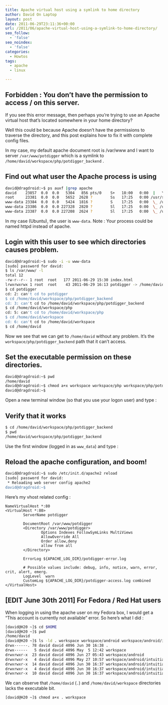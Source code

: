 ```yaml
---
title: Apache virtual host using a symlink to home directory
author: David On Laptop
layout: post
date: 2011-06-29T23:11:36+00:00
url: /2011/06/apache-virtual-host-using-a-symlink-to-home-directory/
seo_follow:
  - 'false'
seo_noindex:
  - 'false'
categories:
  - Howtos
tags:
  - apache
  - linux

---
```

## Forbidden : You don&#8217;t have the permission to access / on this server.

If you see this error message, then perhaps you&#8217;re trying to use an Apache virtual host that&#8217;s located somewhere in your home directory?

Well this could be because Apache doesn&#8217;t have the permissions to traverse the directory, and this post explains how to fix it with complete config files.

In my case, my default apache document root is /var/www and I want to server `/var/www/potdigger` which is a symlink to `/home/david/workspace/php/potdigger_backend` .

## Find out what user the Apache process is using
```bash
david@dragdroid:~$ ps auxf |grep apache
david    23857  0.0  0.0   5304   856 pts/0    S+   18:00   0:00  |   \_ grep --color=auto apache
root     23381  0.0  0.0   5652  2628 ?        Ss   17:25   0:00 /usr/sbin/apache2 -k start
www-data 23384  0.0  0.0   5424  1816 ?        S    17:25   0:00  \_ /usr/sbin/apache2 -k start
www-data 23386  0.0  0.0 227328  2820 ?        Sl   17:25   0:00  \_ /usr/sbin/apache2 -k start
www-data 23387  0.0  0.0 227208  2624 ?        Sl   17:25   0:00  \_ /usr/sbin/apache2 -k start
```

In my case (Ubuntu), the user is `www-data`. Note : Your process could be named httpd instead of apache.

## Login with this user to see which directories causes problem.
```bash
david@dragdroid:~$ sudo -i -u www-data
[sudo] password for david: 
$ ls /var/www/ -l
total 12
-rw-r--r-- 1 root  root   177 2011-06-29 15:30 index.html
lrwxrwxrwx 1 root  root    43 2011-06-29 16:13 potdigger -> /home/david/workspace/php/potdigger_backend
$ cd potdigger
cd: 2: can't cd to potdigger
$ cd /home/david/workspace/php/potdigger_backend
cd: 3: can't cd to /home/david/workspace/php/potdigger_backend
$ cd /home/david/workspace/php
cd: 5: can't cd to /home/david/workspace/php
$ cd /home/david/workspace    
cd: 6: can't cd to /home/david/workspace
$ cd /home/david 
```
Now we see that we can get to `/home/david` without any problem. It&#8217;s the `workspace/php/potdigger_backend` path that it can&#8217;t access.

## Set the executable permission on these directories.
```bash
david@dragdroid:~$ pwd
/home/david
david@dragdroid:~$ chmod a+x workspace workspace/php workspace/php/potdigger_backend
david@dragdroid:~$
```

Open a new terminal window (so that you use your logon user) and type :


## Verify that it works
```bash
$ cd /home/david/workspace/php/potdigger_backend
$ pwd
/home/david/workspace/php/potdigger_backend
```

Use the first window (logged in as `www_data`) and type :



## Reload the apache configuration, and boom!
```bash
david@dragdroid:~$ sudo /etc/init.d/apache2 reload
[sudo] password for david: 
 * Reloading web server config apache2                                                                                                                                                                                                       apache2: Could not reliably determine the server's fully qualified domain name, using 127.0.1.1 for ServerName                                                                                                                                                                                                        [ OK ]
david@dragdroid:~$
```


Here&#8217;s my vhost related config :
```
NameVirtualHost *:80
<VirtualHost *:80>
        ServerName potdigger

        DocumentRoot /var/www/potdigger
        <Directory /var/www/potdigger>
                Options Indexes FollowSymLinks MultiViews
                AllowOverride All
                Order allow,deny
                allow from all
        </Directory>

        ErrorLog ${APACHE_LOG_DIR}/potdigger-error.log

        # Possible values include: debug, info, notice, warn, error, crit, alert, emerg.
        LogLevel  warn
        CustomLog ${APACHE_LOG_DIR}/potdigger-access.log combined
</VirtualHost>
```


## [EDIT June 30th 2011] For Fedora / Red Hat users
When logging in using the apache user on my Fedora box, I would get a &#8220;This account is currently not available&#8221; error. So here&#8217;s what I did :

```bash
[david@H20 ~]$ cd $HOME
[david@H20 ~]$ pwd
/home/david
[david@H20 ~]$ ls -ld . workspace workspace/android workspace/android/intuitia workspace/android/intuitia/prototypes workspace/android/intuitia/prototypes/potdigger_backend workspace/android/intuitia/prototypes/potdigger_backend/trunk
drwx------. 78 david david 4096 Jun 30 16:38 .
drwx------   5 david david 4096 May  5 12:42 workspace
drwxrwxr-x  23 david david 4096 Jun 27 05:43 workspace/android
drwxrwxr-x   4 david david 4096 May 27 10:57 workspace/android/intuitia
drwxrwxr-x  14 david david 4096 Jun 30 16:37 workspace/android/intuitia/prototypes
drwxrwxr-x   4 david david 4096 Jun 30 16:37 workspace/android/intuitia/prototypes/potdigger_backend
drwxrwxr-x  10 david david 4096 Jun 30 16:37 workspace/android/intuitia/prototypes/potdigger_backend/trunk
```

We can observe that `/home/david` (`.`) and `/home/david/workspace` directories lacks the executable bit.
```bash
[david@H20 ~]$ chmod a+x . workspace
```